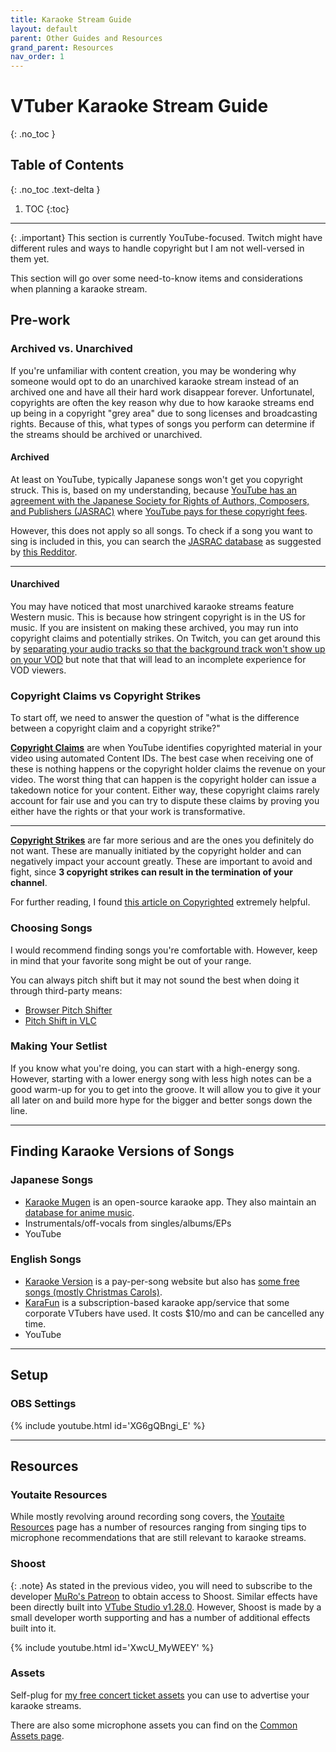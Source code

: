 ```yaml
---
title: Karaoke Stream Guide
layout: default
parent: Other Guides and Resources
grand_parent: Resources
nav_order: 1
---
```


# VTuber Karaoke Stream Guide
{: .no_toc }

## Table of Contents
{: .no_toc .text-delta }

1. TOC
{:toc}

-----

{: .important}
This section is currently YouTube-focused. Twitch might have different rules and ways to handle copyright but I am not well-versed in them yet.

This section will go over some need-to-know items and considerations when planning a karaoke stream.

## Pre-work

### Archived vs. Unarchived

If you're unfamiliar with content creation, you may be wondering why someone would opt to do an unarchived karaoke stream instead of an archived one and have all their hard work disappear forever. Unfortunatel, copyrights are often the key reason why due to how karaoke streams end up being in a copyright "grey area" due to song licenses and broadcasting rights. Because of this, what types of songs you perform can determine if the streams should be archived or unarchived.

<div class="code-example bg-grey-lt-000" markdown="1">

#### Archived

At least on YouTube, typically Japanese songs won't get you copyright struck. This is, based on my understanding, because [YouTube has an agreement with the Japanese Society for Rights of Authors, Composers, and Publishers (JASRAC)](https://www.jasrac.or.jp/ejhp/release/2020/0430.html) where [YouTube pays for these copyright fees](https://monolith.law/en/internet/twitter-copyright-singing).

However, this does not apply so all songs. To check if a song you want to sing is included in this, you can search the [JASRAC database](https://www.jasrac.or.jp/ejhp/database.html) as suggested by [this Redditor](https://www.reddit.com/r/VirtualYoutubers/comments/1cvortg/comment/l4uryx0/?utm_source=share&utm_medium=web3x&utm_name=web3xcss&utm_term=1&utm_content=share_button).

-----

#### Unarchived

You may have noticed that most unarchived karaoke streams feature Western music. This is because how stringent copyright is in the US for music. If you are insistent on making these archived, you may run into copyright claims and potentially strikes. On Twitch, you can get around this by [separating your audio tracks so that the background track won't show up on your VOD](https://www.youtube.com/watch?v=0Lj5rkqSp48) but note that that will lead to an incomplete experience for VOD viewers.

</div>

### Copyright Claims vs Copyright Strikes

To start off, we need to answer the question of "what is the difference between a copyright claim and a copyright strike?"

<div class="code-example bg-grey-lt-000" markdown="1">

[**Copyright Claims**](https://support.google.com/youtube/answer/7002106?hl=en) are when YouTube identifies copyrighted material in your video using automated Content IDs. The best case when receiving one of these is nothing happens or the copyright holder claims the revenue on your video. The worst thing that can happen is the copyright holder can issue a takedown notice for your content. Either way, these copyright claims rarely account for fair use and you can try to dispute these claims by proving you either have the rights or that your work is transformative.

-----

[**Copyright Strikes**](https://support.google.com/youtube/answer/2814000?hl=en) are far more serious and are the ones you definitely do not want. These are manually initiated by the copyright holder and can negatively impact your account greatly. These are important to avoid and fight, since **3 copyright strikes can result in the termination of your channel**.

</div>

For further reading, I found [this article on Copyrighted](https://www.copyrighted.com/blog/copyright-claim-vs-strike) extremely helpful.

### Choosing Songs

I would recommend finding songs you're comfortable with. However, keep in mind that your favorite song might be out of your range.

You can always pitch shift but it may not sound the best when doing it through third-party means:
* [Browser Pitch Shifter](https://x.com/tiuuie/status/1391431054511075330)
* [Pitch Shift in VLC](https://superuser.com/questions/1157810/can-i-change-the-pitch-using-vlc)

### Making Your Setlist

If you know what you're doing, you can start with a high-energy song. However, starting with a lower energy song with less high notes can be a good warm-up for you to get into the groove. It will allow you to give it your all later on and build more hype for the bigger and better songs down the line.

-----

## Finding Karaoke Versions of Songs

### Japanese Songs
* [Karaoke Mugen](https://karaokes.moe/en/) is an open-source karaoke app. They also maintain an [database for anime music](https://kara.moe/).
* Instrumentals/off-vocals from singles/albums/EPs
* YouTube

### English Songs
* [Karaoke Version](https://www.karaoke-version.com/) is a pay-per-song website but also has [some free songs (mostly Christmas Carols)](https://www.karaoke-version.com/custombackingtrack_free/karaoke.html). 
* [KaraFun](https://www.karafun.com/) is a subscription-based karaoke app/service that some corporate VTubers have used. It costs $10/mo and can be cancelled any time.
* YouTube

-----

## Setup

### OBS Settings

{% include youtube.html id='XG6gQBngi_E' %}

-----

## Resources

### Youtaite Resources

While mostly revolving around recording song covers, the [Youtaite Resources](https://www.youtaite.com/resources) page has a number of resources ranging from singing tips to microphone recommendations that are still relevant to karaoke streams.

### Shoost

{: .note}
As stated in the previous video, you will need to subscribe to the developer [MuRo's Patreon](https://www.patreon.com/MuRo_CG) to obtain access to Shoost. Similar effects have been directly built into [VTube Studio v1.28.0](https://x.com/VTubeStudio/status/1737956014186496208). However, Shoost is made by a small developer worth supporting and has a number of additional effects built into it.

{% include youtube.html id='XwcU_MyWEEY' %}

### Assets

Self-plug for [my free concert ticket assets](https://ko-fi.com/s/dd76510bc6) you can use to advertise your karaoke streams.

There are also some microphone assets you can find on the [Common Assets page](https://vtubing.info/resources/assets/common-assets.html#microphones).